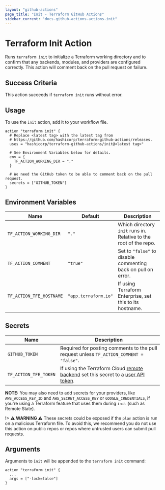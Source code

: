 ```yaml
---
layout: "github-actions"
page_title: "Init - Terraform GitHub Actions"
sidebar_current: "docs-github-actions-actions-init"
---
```


# Terraform Init Action

Runs `terraform init` to initialize a Terraform working directory and to confirm
that any backends, modules, and providers are configured correctly. This action
will comment back on the pull request on failure.

## Success Criteria

This action succeeds if `terraform init` runs without error.

## Usage

To use the `init` action, add it to your workflow file.

```hcl
action "terraform init" {
  # Replace <latest tag> with the latest tag from
  # https://github.com/hashicorp/terraform-github-actions/releases.
  uses = "hashicorp/terraform-github-actions/init@<latest tag>"

  # See Environment Variables below for details.
  env = {
    TF_ACTION_WORKING_DIR = "."
  }

  # We need the GitHub token to be able to comment back on the pull request.
  secrets = ["GITHUB_TOKEN"]
}
```

## Environment Variables

| Name                     | Default              | Description                                                       |
|--------------------------|----------------------|-------------------------------------------------------------------|
| `TF_ACTION_WORKING_DIR`  | `"."`                | Which directory `init` runs in. Relative to the root of the repo. |
| `TF_ACTION_COMMENT`      | `"true"`             | Set to `"false"` to disable commenting back on pull on error.     |
| `TF_ACTION_TFE_HOSTNAME` | `"app.terraform.io"` | If using Terraform Enterprise, set this to its hostname.          |


## Secrets
| Name                  | Description                                                                                                                                                                                                                                   |
|-----------------------|-----------------------------------------------------------------------------------------------------------------------------------------------------------------------------------------------------------------------------------------------|
| `GITHUB_TOKEN`        | Required for posting comments to the pull request unless `TF_ACTION_COMMENT = "false"`.                                                                                                                                                       |
| `TF_ACTION_TFE_TOKEN` | If using the Terraform Cloud [remote backend](/docs/backends/types/remote.html) set this secret to a [user API token](/docs/cloud/users-teams-organizations/users.html#api-tokens). |

**NOTE:** You may also need to add secrets for your providers, like `AWS_ACCESS_KEY_ID` and `AWS_SECRET_ACCESS_KEY` or `GOOGLE_CREDENTIALS`,
if you're using a Terraform feature that uses them during `init` (such as Remote State).

  !> **⚠️ WARNING ⚠️** These secrets could be exposed if the `plan` action is run on a malicious Terraform file.
  To avoid this, we recommend you do not use this action on public repos or repos where untrusted users can submit pull requests.

## Arguments

Arguments to `init` will be appended to the `terraform init` command:

```hcl
action "terraform init" {
  ...
  args = ["-lock=false"]
}
```
